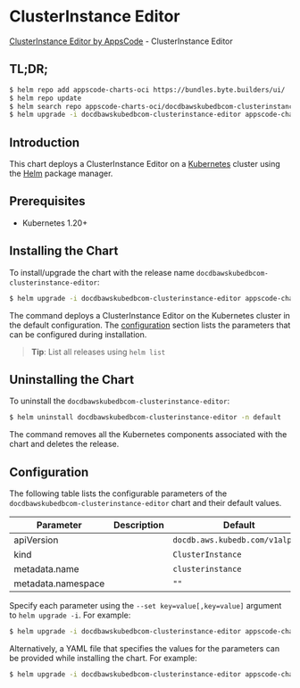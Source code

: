 # ClusterInstance Editor

[ClusterInstance Editor by AppsCode](https://byte.builders) - ClusterInstance Editor

## TL;DR;

```bash
$ helm repo add appscode-charts-oci https://bundles.byte.builders/ui/
$ helm repo update
$ helm search repo appscode-charts-oci/docdbawskubedbcom-clusterinstance-editor --version=v0.4.20
$ helm upgrade -i docdbawskubedbcom-clusterinstance-editor appscode-charts-oci/docdbawskubedbcom-clusterinstance-editor -n default --create-namespace --version=v0.4.20
```

## Introduction

This chart deploys a ClusterInstance Editor on a [Kubernetes](http://kubernetes.io) cluster using the [Helm](https://helm.sh) package manager.

## Prerequisites

- Kubernetes 1.20+

## Installing the Chart

To install/upgrade the chart with the release name `docdbawskubedbcom-clusterinstance-editor`:

```bash
$ helm upgrade -i docdbawskubedbcom-clusterinstance-editor appscode-charts-oci/docdbawskubedbcom-clusterinstance-editor -n default --create-namespace --version=v0.4.20
```

The command deploys a ClusterInstance Editor on the Kubernetes cluster in the default configuration. The [configuration](#configuration) section lists the parameters that can be configured during installation.

> **Tip**: List all releases using `helm list`

## Uninstalling the Chart

To uninstall the `docdbawskubedbcom-clusterinstance-editor`:

```bash
$ helm uninstall docdbawskubedbcom-clusterinstance-editor -n default
```

The command removes all the Kubernetes components associated with the chart and deletes the release.

## Configuration

The following table lists the configurable parameters of the `docdbawskubedbcom-clusterinstance-editor` chart and their default values.

|     Parameter      | Description |                  Default                   |
|--------------------|-------------|--------------------------------------------|
| apiVersion         |             | <code>docdb.aws.kubedb.com/v1alpha1</code> |
| kind               |             | <code>ClusterInstance</code>               |
| metadata.name      |             | <code>clusterinstance</code>               |
| metadata.namespace |             | <code>""</code>                            |


Specify each parameter using the `--set key=value[,key=value]` argument to `helm upgrade -i`. For example:

```bash
$ helm upgrade -i docdbawskubedbcom-clusterinstance-editor appscode-charts-oci/docdbawskubedbcom-clusterinstance-editor -n default --create-namespace --version=v0.4.20 --set apiVersion=docdb.aws.kubedb.com/v1alpha1
```

Alternatively, a YAML file that specifies the values for the parameters can be provided while
installing the chart. For example:

```bash
$ helm upgrade -i docdbawskubedbcom-clusterinstance-editor appscode-charts-oci/docdbawskubedbcom-clusterinstance-editor -n default --create-namespace --version=v0.4.20 --values values.yaml
```
